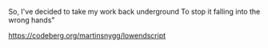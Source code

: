 So, I've decided to take my work back underground
To stop it falling into the wrong hands"

https://codeberg.org/martinsnygg/lowendscript
